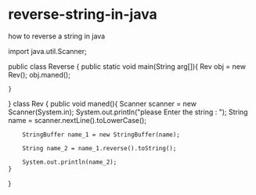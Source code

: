 # reverse-string-in-java
how to reverse a string in java



import java.util.Scanner;

public class Reverse {
    public static void main(String arg[]){
        Rev obj = new Rev();
        obj.maned();

    }

}
class Rev {
    public void maned(){
        Scanner scanner = new Scanner(System.in);
        System.out.println("please Enter the string : ");
        String name = scanner.nextLine().toLowerCase();

        StringBuffer name_1 = new StringBuffer(name);

        String name_2 = name_1.reverse().toString();

        System.out.println(name_2);
    }
}
